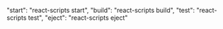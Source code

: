 "start": "react-scripts start",
"build": "react-scripts build",
"test": "react-scripts test",
"eject": "react-scripts eject"
